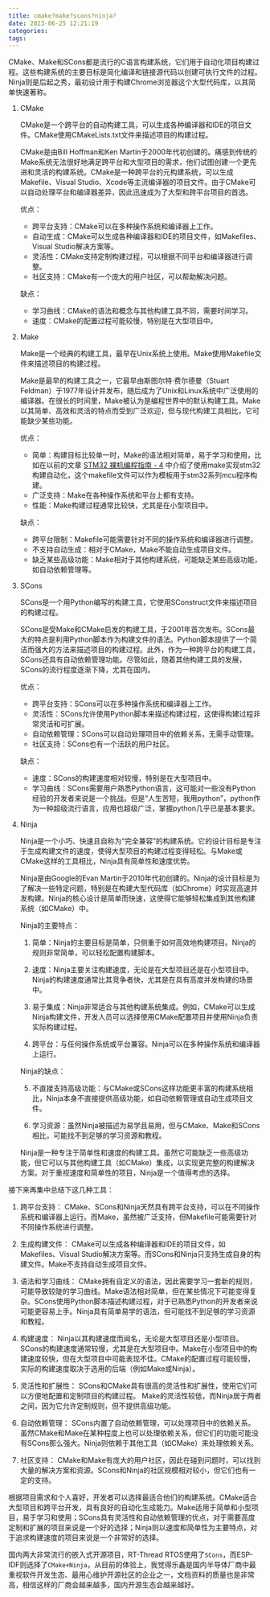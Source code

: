 ```yaml
---
title: cmake?make?scons?ninja?
date: 2023-06-25 12:21:19
categories:
tags:
---
```


CMake、Make和SCons都是流行的C语言构建系统，它们用于自动化项目构建过程。这些构建系统的主要目标是简化编译和链接源代码以创建可执行文件的过程。Ninja则是后起之秀，最初设计用于构建Chrome浏览器这个大型代码库，以其简单快速著称。

<!-- more -->

1. CMake

   CMake是一个跨平台的自动构建工具，可以生成各种编译器和IDE的项目文件。CMake使用CMakeLists.txt文件来描述项目的构建过程。

   CMake是由Bill Hoffman和Ken Martin于2000年代初创建的。痛感到传统的Make系统无法很好地满足跨平台和大型项目的需求，他们试图创建一个更先进和灵活的构建系统。CMake是一种跨平台的元构建系统，可以生成Makefile、Visual Studio、Xcode等主流编译器的项目文件。由于CMake可以自动处理平台和编译器差异，因此迅速成为了大型和跨平台项目的首选。

   优点：
   - 跨平台支持：CMake可以在多种操作系统和编译器上工作。
   - 自动生成：CMake可以生成各种编译器和IDE的项目文件，如Makefiles、Visual Studio解决方案等。
   - 灵活性：CMake支持定制构建过程，可以根据不同平台和编译器进行调整。
   - 社区支持：CMake有一个庞大的用户社区，可以帮助解决问题。

   缺点：
   - 学习曲线：CMake的语法和概念与其他构建工具不同，需要时间学习。
   - 速度：CMake的配置过程可能较慢，特别是在大型项目中。

2. Make

   Make是一个经典的构建工具，最早在Unix系统上使用。Make使用Makefile文件来描述项目的构建过程。

   Make是最早的构建工具之一，它最早由斯图尔特·费尔德曼（Stuart Feldman）于1977年设计并发布，随后成为了Unix和Linux系统中广泛使用的编译器。在很长的时间里，Make被认为是编程世界中的默认构建工具。Make以其简单、高效和灵活的特点而受到广泛欢迎，但与现代构建工具相比，它可能缺少某些功能。

   优点：
   - 简单：构建目标比较单一时，Make的语法相对简单，易于学习和使用，比如在以前的文章 [STM32 裸机编程指南 - 4](https://mp.weixin.qq.com/s?__biz=MzA3NzMyNTIyOA==&mid=2651480180&idx=1&sn=bea5d80bffc304500ec9fa20458f6464&chksm=84ad76b7b3daffa1e7833bf2bc19261bd693086a42cc283ab0dadd4194f79b5f8ae3c9925140#rd) 中介绍了使用make实现stm32构建自动化，这个makefile文件可以作为模板用于stm32系列mcu程序构建。
   - 广泛支持：Make在各种操作系统和平台上都有支持。
   - 性能：Make构建过程通常比较快，尤其是在小型项目中。

   缺点：
   - 跨平台限制：Makefile可能需要针对不同的操作系统和编译器进行调整。
   - 不支持自动生成：相对于CMake，Make不能自动生成项目文件。
   - 缺乏某些高级功能：Make相对于其他构建系统，可能缺乏某些高级功能，如自动依赖管理等。

3. SCons

   SCons是一个用Python编写的构建工具，它使用SConstruct文件来描述项目的构建过程。

   SCons是受Make和CMake启发的构建工具，于2001年首次发布。SCons最大的特点是利用Python脚本作为构建文件的语法。Python脚本提供了一个简洁而强大的方法来描述项目的构建过程。此外，作为一种跨平台的构建工具，SCons还具有自动依赖管理功能。尽管如此，随着其他构建工具的发展，SCons的流行程度逐渐下降，尤其在国内。

   优点：
   - 跨平台支持：SCons可以在多种操作系统和编译器上工作。
   - 灵活性：SCons允许使用Python脚本来描述构建过程，这使得构建过程非常灵活和可扩展。
   - 自动依赖管理：SCons可以自动处理项目中的依赖关系，无需手动管理。
   - 社区支持：SCons也有一个活跃的用户社区。

   缺点：
   - 速度：SCons的构建速度相对较慢，特别是在大型项目中。
   - 学习曲线：SCons需要用户熟悉Python语言，这可能对一些没有Python经验的开发者来说是一个挑战。但是“人生苦短，我用python”，python作为一种超级流行语言，应用也超级广泛，掌握python几乎已是基本要求。

4. Ninja

   Ninja是一个小巧、快速且自称为“完全兼容”的构建系统。它的设计目标是专注于生成构建文件的速度，使得大型项目的构建过程变得轻松。与Make或CMake这样的工具相比，Ninja具有简单性和速度优势。

   Ninja是由Google的Evan Martin于2010年代初创建的。Ninja的设计目标是为了解决一些特定问题，特别是在构建大型代码库（如Chrome）时实现高速并发构建。Ninja的核心设计是简单而快速，这使得它能够轻松集成到其他构建系统（如CMake）中。

   Ninja的主要特点：

   1. 简单：Ninja的主要目标是简单，只侧重于如何高效地构建项目。Ninja的规则非常简单，可以轻松配置构建脚本。

   2. 速度：Ninja主要关注构建速度，无论是在大型项目还是在小型项目中。Ninja的构建速度通常比其竞争者快，尤其是在具有高度并发构建的场景中。

   3. 易于集成：Ninja非常适合与其他构建系统集成。例如，CMake可以生成Ninja构建文件，开发人员可以选择使用CMake配置项目并使用Ninja负责实际构建过程。

   4. 跨平台：与任何操作系统或平台兼容。Ninja可以在多种操作系统和编译器上运行。

   Ninja的缺点：

   5. 不直接支持高级功能：与CMake或SCons这样功能更丰富的构建系统相比，Ninja本身不直接提供高级功能，如自动依赖管理或自动生成项目文件。

   6. 学习资源：虽然Ninja被描述为易学且易用，但与CMake、Make和SCons相比，可能找不到足够的学习资源和教程。

   Ninja是一种专注于简单性和速度的构建工具。虽然它可能缺乏一些高级功能，但它可以与其他构建工具（如CMake）集成，以实现更完整的构建解决方案。对于重视速度和简单性的项目，Ninja是一个值得考虑的选择。

接下来再集中总结下这几种工具：

1. 跨平台支持：
CMake、SCons和Ninja天然具有跨平台支持，可以在不同操作系统和编译器上运行。而Make，虽然被广泛支持，但Makefile可能需要针对不同操作系统进行调整。

1. 生成构建文件：
CMake可以生成各种编译器和IDE的项目文件，如Makefiles、Visual Studio解决方案等。而SCons和Ninja只支持生成自身的构建文件。Make不支持自动生成项目文件。

1. 语法和学习曲线：
CMake拥有自定义的语法，因此需要学习一套新的规则，可能导致较陡的学习曲线。Make语法相对简单，但在某些情况下可能变得复杂。SCons使用Python脚本描述构建过程，对于已熟悉Python的开发者来说可能更容易上手。Ninja具有简单易学的语法，但可能找不到足够的学习资源和教程。

1. 构建速度：
Ninja以其构建速度而闻名，无论是大型项目还是小型项目。SCons的构建速度通常较慢，尤其是在大型项目中。Make在小型项目中的构建速度较快，但在大型项目中可能表现不佳。CMake的配置过程可能较慢，实际的构建速度取决于选用的后端（例如Make或Ninja）。

1. 灵活性和扩展性：
SCons和CMake具有很高的灵活性和扩展性，使用它们可以方便地配置和定制项目的构建过程。 Make的灵活性较低，而Ninja居于两者之间，因为它允许定制规则，但不提供高级功能。

1. 自动依赖管理：
SCons内置了自动依赖管理，可以处理项目中的依赖关系。虽然CMake和Make在某种程度上也可以处理依赖关系，但它们的功能可能没有SCons那么强大。Ninja则依赖于其他工具（如CMake）来处理依赖关系。

1. 社区支持：
CMake和Make有庞大的用户社区，因此在碰到问题时，可以找到大量的解决方案和资源。SCons和Ninja的社区规模相对较小，但它们也有一定的支持。

根据项目需求和个人喜好，开发者可以选择最适合他们的构建系统。CMake适合大型项目和跨平台开发，具有良好的自动化生成能力。Make适用于简单和小型项目，易于学习和使用；SCons具有灵活性和自动依赖管理的优点，对于需要高度定制和扩展的项目来说是一个好的选择；Ninja则以速度和简单性为主要特点，对于追求构建速度的项目来说是一个非常好的选择。

国内两大非常流行的嵌入式开源项目，RT-Thread RTOS使用了`SCons`，而ESP-IDF则选择了`CMake+Ninja`，从目前的体验上，我觉得乐鑫是国内半导体厂商中最重视软件开发生态、最用心维护开源社区的企业之一，文档资料的质量也是非常高，相信这样的厂商会越来越多，国内开源生态会越来越好。
